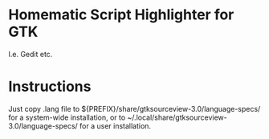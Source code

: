 # Homematic Script Highlighter for GTK

I.e. Gedit etc.

# Instructions

Just copy .lang file to 
${PREFIX}/share/gtksourceview-3.0/language-specs/ for a system-wide
installation, or to ~/.local/share/gtksourceview-3.0/language-specs/ for a
user installation.
